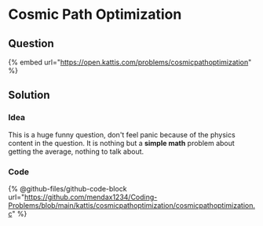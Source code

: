 # Cosmic Path Optimization

## Question

{% embed url="https://open.kattis.com/problems/cosmicpathoptimization" %}

## Solution

### Idea

This is a huge funny question, don't feel panic because of the physics content in the question. It is nothing but a **simple math** problem about getting the average, nothing to talk about.

### Code

{% @github-files/github-code-block url="https://github.com/mendax1234/Coding-Problems/blob/main/kattis/cosmicpathoptimization/cosmicpathoptimization.c" %}
